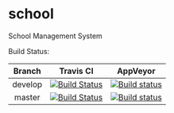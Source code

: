 # school

School Management System

Build Status:

| Branch | Travis CI | AppVeyor |
| :----: | :-------: | :------: |
| develop | [![Build Status](https://travis-ci.org/andrekirst/school.svg?branch=develop)](https://travis-ci.org/andrekirst/school) | [![Build status](https://ci.appveyor.com/api/projects/status/20a0m685en1yodtb/branch/develop?svg=true)](https://ci.appveyor.com/project/andrekirst/school/branch/develop) |
| master | [![Build Status](https://travis-ci.org/andrekirst/school.svg?branch=master)](https://travis-ci.org/andrekirst/school) | [![Build status](https://ci.appveyor.com/api/projects/status/20a0m685en1yodtb/branch/master?svg=true)](https://ci.appveyor.com/project/andrekirst/school/branch/master) |